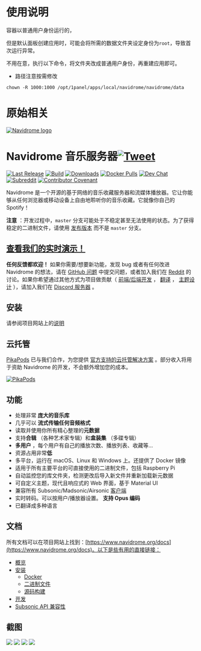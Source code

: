 # 使用说明

容器以普通用户身份运行的，

但是默认面板创建应用时，可能会将所需的数据文件夹设定身份为`root`，导致首次运行异常。

不用在意，执行以下命令，将文件夹改成普通用户身份，再重建应用即可。

*   路径注意按需修改

```
chown -R 1000:1000 /opt/1panel/apps/local/navidrome/navidrome/data
```

# 原始相关

[![Navidrome logo](https://github.com/navidrome/navidrome/raw/master/resources/logo-192x192.png "navidrome")](https://www.navidrome.org)

# Navidrome 音乐服务器[![Tweet](https://img.shields.io/twitter/url/http/shields.io.svg?style=social)](https://twitter.com/intent/tweet?text=Tired%20of%20paying%20for%20music%20subscriptions%2C%20and%20not%20finding%20what%20you%20really%20like%3F%20Roll%20your%20own%20streaming%20service%21&url=https://navidrome.org&via=navidrome)

[![Last Release](https://img.shields.io/github/v/release/navidrome/navidrome?logo=github&label=latest&style=flat-square)](https://github.com/navidrome/navidrome/releases) [![Build](https://img.shields.io/github/actions/workflow/status/navidrome/navidrome/pipeline.yml?branch=master&logo=github&style=flat-square)](https://nightly.link/navidrome/navidrome/workflows/pipeline/master) [![Downloads](https://img.shields.io/github/downloads/navidrome/navidrome/total?logo=github&style=flat-square)](https://github.com/navidrome/navidrome/releases/latest) [![Docker Pulls](https://img.shields.io/docker/pulls/deluan/navidrome?logo=docker&label=pulls&style=flat-square)](https://hub.docker.com/r/deluan/navidrome) [![Dev Chat](https://img.shields.io/discord/671335427726114836?logo=discord&label=discord&style=flat-square)](https://discord.gg/xh7j7yF) [![Subreddit](https://img.shields.io/reddit/subreddit-subscribers/navidrome?logo=reddit&label=/r/navidrome&style=flat-square)](https://www.reddit.com/r/navidrome/) [![Contributor Covenant](https://img.shields.io/badge/Contributor%20Covenant-v2.0-ff69b4.svg?style=flat-square)](CODE_OF_CONDUCT.md)

Navidrome 是一个开源的基于网络的音乐收藏服务器和流媒体播放器。它让你能够从任何浏览器或移动设备上自由地聆听你的音乐收藏。它就像你自己的 Spotify！

**注意** ：开发过程中，`master` 分支可能处于不稳定甚至无法使用的状态。为了获得稳定的二进制文件，请使用 [发布版本](https://github.com/navidrome/navidrome/releases) 而不是 `master` 分支。

## [查看我们的实时演示！](https://www.navidrome.org/demo/)

**任何反馈都欢迎！** 如果你需要/想要新功能，发现 bug 或者有任何改进 Navidrome 的想法，请在 [GitHub 问题](https://github.com/navidrome/navidrome/issues) 中提交问题，或者加入我们在 [Reddit](https://www.reddit.com/r/navidrome/) 的讨论。如果你希望通过其他方式为项目做贡献（ [前端/后端开发](https://www.navidrome.org/docs/developers/) ， [翻译](https://www.navidrome.org/docs/developers/translations/) ， [主题设计](https://www.navidrome.org/docs/developers/creating-themes) ），请加入我们在 [Discord 服务器](https://discord.gg/xh7j7yF) 。

## 安装

请参阅项目网站上的[说明](https://www.navidrome.org/docs/installation/)

## 云托管

[PikaPods](https://www.pikapods.com) 已与我们合作，为您提供 [官方支持的云托管解决方案](https://www.navidrome.org/docs/installation/managed/#pikapods) 。部分收入将用于资助 Navidrome 的开发，不会额外增加您的成本。

[![PikaPods](https://www.pikapods.com/static/run-button.svg)](https://www.pikapods.com/pods?run=navidrome)

## 功能

*   处理非常 **庞大的音乐库**
*   几乎可以 **流式传输任何音频格式**
*   读取并使用你所有精心整理的**元数据**
*   支持**合辑** （各种艺术家专辑）和**盒装集** （多碟专辑）
*   **多用户** ，每个用户有自己的播放次数、播放列表、收藏等...
*   资源占用非常**低**
*   多平台，运行在 macOS、Linux 和 Windows 上。还提供了 Docker 镜像
*   适用于所有主要平台的可直接使用的二进制文件，包括 Raspberry Pi
*   自动监控您的库文件夹，检测更改后导入新文件并重新加载新元数据
*   可自定义主题，现代且响应式的 Web 界面，基于 Material UI
*   兼容所有 Subsonic/Madsonic/Airsonic [客户端](https://www.navidrome.org/docs/overview/#apps)
*   实时转码。可以按用户/播放器设置。 **支持 Opus 编码**
*   已翻译成多种语言

## 文档

所有文档可以在项目网站上找到：[https://www.navidrome.org/docs](https://www.navidrome.org/docs)。以下是些有用的直接链接：

*   [概览](https://www.navidrome.org/docs/overview/)
*   [安装](https://www.navidrome.org/docs/installation/)
    *   [Docker](https://www.navidrome.org/docs/installation/docker/)
    *   [二进制文件](https://www.navidrome.org/docs/installation/pre-built-binaries/)
    *   [源码构建](https://www.navidrome.org/docs/installation/build-from-source/)
*   [开发](https://www.navidrome.org/docs/developers/)
*   [Subsonic API 兼容性](https://www.navidrome.org/docs/developers/subsonic-api/)

## 截图

![](https://raw.githubusercontent.com/navidrome/navidrome/master/.github/screenshots/ss-mobile-login.png) ![](https://raw.githubusercontent.com/navidrome/navidrome/master/.github/screenshots/ss-mobile-player.png) ![](https://raw.githubusercontent.com/navidrome/navidrome/master/.github/screenshots/ss-mobile-album-view.png) ![](https://raw.githubusercontent.com/navidrome/navidrome/master/.github/screenshots/ss-desktop-player.png)